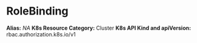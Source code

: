 # RoleBinding

**Alias:** _NA_
**K8s Resource Category:** Cluster
**K8s API Kind and apiVersion:** rbac.authorization.k8s.io/v1

